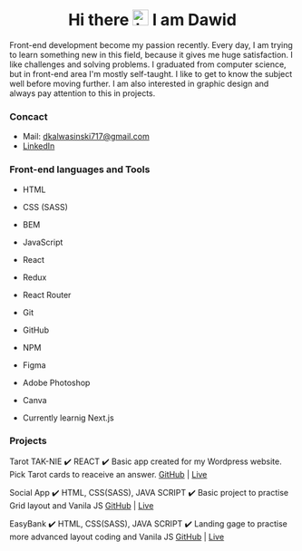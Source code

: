 <h1 align="center">Hi there <img src="https://user-images.githubusercontent.com/1303154/88677602-1635ba80-d120-11ea-84d8-d263ba5fc3c0.gif" width="28px" height="28px" alt="hi"> I am Dawid</h1>

Front-end development become my passion recently. Every day, I am trying to learn something new in this field, because it gives me huge satisfaction. I like challenges and solving problems. I graduated from computer science, but in front-end area I'm mostly self-taught. I like to get to know the subject well before moving further. I am also interested in graphic design and always pay attention to this in projects.

### Concact

- Mail: [dkalwasinski717@gmail.com](mailto:dkalwasinski717@gmail.com)
- [LinkedIn](https://www.linkedin.com/in/dkalwasinski/)

### Front-end languages and Tools

- HTML
- CSS (SASS)
- BEM
- JavaScript
- React
- Redux
- React Router
- Git
- GitHub
- NPM
- Figma
- Adobe Photoshop
- Canva

- Currently learnig Next.js

### Projects

Tarot TAK-NIE ✔️ REACT ✔️ Basic app created for my Wordpress website. Pick Tarot cards to reaceive an answer.
[GitHub](https://github.com/kalwi7/tarot-app) | [Live](https://www.myslczlowieku.pl/tarot-tak-nie/)

Social App ✔️ HTML, CSS(SASS), JAVA SCRIPT ✔️ Basic project to practise Grid layout and Vanila JS
[GitHub](https://github.com/kalwi7/weekle_web_dev_4) | [Live](https://weekly4.netlify.app/)

EasyBank ✔️ HTML, CSS(SASS), JAVA SCRIPT ✔️ Landing gage to practise more advanced layout coding and Vanila JS
[GitHub](https://github.com/kalwi7/easybank-landing-page) | [Live](https://bankist-kalwi7.netlify.app/)



<!--
**kalwi7/kalwi7** is a ✨ _special_ ✨ repository because its `README.md` (this file) appears on your GitHub profile.

Here are some ideas to get you started:

- 🔭 I’m currently working on ...
- 🌱 I’m currently learning ...
- 👯 I’m looking to collaborate on ...
- 🤔 I’m looking for help with ...
- 💬 Ask me about ...
- 📫 How to reach me: ...
- 😄 Pronouns: ...
- ⚡ Fun fact: ...
-->

